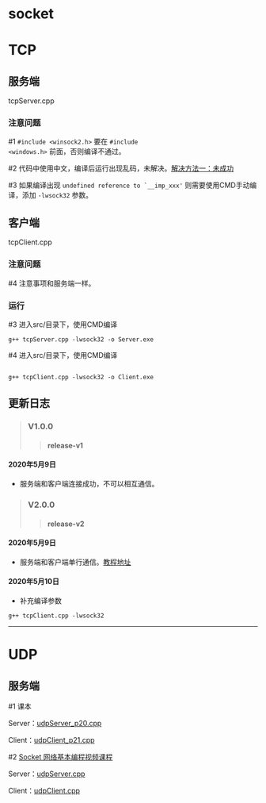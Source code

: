 <!--
 * @Date        : 2020-05-09 18:29:49
 * @LastEditors : anlzou
 * @Github      : https://github.com/anlzou
 * @LastEditTime: 2020-05-13 07:47:18
 * @LastEditTime: 2020-05-12 23:13:29
 * @FilePath    : \tcp-socket\README.md
 * @Describe    : 
 -->
# socket

# TCP

## 服务端
tcpServer.cpp

### 注意问题
#1 <code>#include <winsock2.h></code> 要在 <code>#include <windows.h></code> 前面，否则编译不通过。

#2 代码中使用中文，编译后运行出现乱码，未解决。[解决方法一：未成功](https://blog.csdn.net/ME__WE/article/details/86478291?utm_medium=distribute.pc_relevant.none-task-blog-BlogCommendFromMachineLearnPai2-4.nonecase&depth_1-utm_source=distribute.pc_relevant.none-task-blog-BlogCommendFromMachineLearnPai2-4.nonecase)

#3 如果编译出现 <code>undefined reference to `__imp_xxx'</code> 则需要使用CMD手动编译，添加 <code>-lwsock32</code> 参数。

## 客户端
tcpClient.cpp

### 注意问题
#4 注意事项和服务端一样。

### 运行
#3 进入src/目录下，使用CMD编译
```
g++ tcpServer.cpp -lwsock32 -o Server.exe
```

#4 进入src/目录下，使用CMD编译
```

g++ tcpClient.cpp -lwsock32 -o Client.exe
```

## 更新日志
>### V1.0.0
>>#### release-v1
#### 2020年5月9日
- 服务端和客户端连接成功，不可以相互通信。

>### V2.0.0
>>#### release-v2
#### 2020年5月9日
- 服务端和客户端单行通信。[教程地址](http://e-learning.51cto.com/video/82847)

#### 2020年5月10日
- 补充编译参数
```
g++ tcpClient.cpp -lwsock32
```

------

# UDP
## 服务端
#1 课本 

Server：[udpServer_p20.cpp](src/udp/udpServer_p20.cpp)

Client：[udpClient_p21.cpp](src/udp/udpClient_p21.cpp)

#2 [Socket 网络基本编程视频课程](http://e-learning.51cto.com/course/4951)

Server：[udpServer.cpp](src/udp/udpServer.cpp)

Client：[udpClient.cpp](src/udp/udpClient.cpp)
